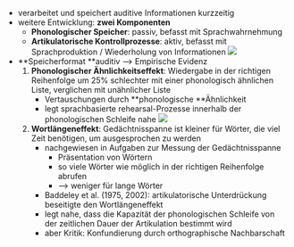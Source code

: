 - verarbeitet und speichert auditive Informationen kurzzeitig
- weitere Entwicklung: **zwei Komponenten**
    - **Phonologischer Speicher**: passiv, befasst mit Sprachwahrnehmung
    - **Artikulatorische Kontrollprozesse**: aktiv, befasst mit Sprachproduktion / Wiederholung von Informationen ![](https://firebasestorage.googleapis.com/v0/b/firescript-577a2.appspot.com/o/imgs%2Fapp%2Fssoenksen%2FUT54NYu4MC.png?alt=media&token=b76e0a4e-921c-47e2-ac0d-af26cdb7a391)
- **Speicherformat **auditiv --> Empirische Evidenz  
    1. **Phonologischer Ähnlichkeitseffekt**: Wiedergabe in der richtigen Reihenfolge um 25% schlechter mit einer phonologisch ähnlichen Liste, verglichen mit unähnlicher Liste
        - Vertauschungen durch **phonologische **Ähnlichkeit
        - legt sprachbasierte rehearsal-Prozesse innerhalb der phonologischen Schleife nahe ![](https://firebasestorage.googleapis.com/v0/b/firescript-577a2.appspot.com/o/imgs%2Fapp%2Fssoenksen%2FxY30l--udC.png?alt=media&token=bdb31372-179a-4531-b387-4d7dc84bbdf8)
    2. **Wortlängeneffekt**: Gedächtnisspanne ist kleiner für Wörter, die viel Zeit benötigen, um ausgesprochen zu werden
        - nachgewiesen in Aufgaben zur Messung der Gedächtnisspanne 
            - Präsentation von Wörtern
            - so viele Wörter wie möglich in der richtigen Reihenfolge abrufen
            - --> weniger für lange Wörter 
        - Baddeley et al. (1975, 2002): artikulatorische Unterdrückung beseitigte den Wortlängeneffekt
        - legt nahe, dass die Kapazität der phonologischen Schleife von der zeitlichen Dauer der Artikulation bestimmt wird
        - aber Kritik: Konfundierung durch orthographische Nachbarschaft
